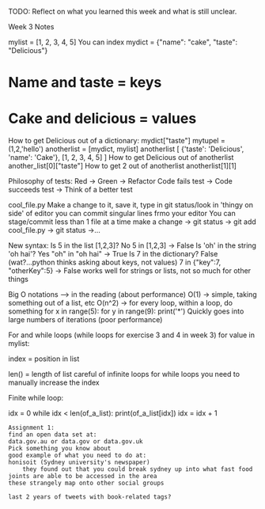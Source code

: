 TODO: Reflect on what you learned this week and what is still unclear.

Week 3 Notes

mylist = [1, 2, 3, 4, 5]
You can index
mydict = {"name": "cake", "taste": "Delicious"} 
# Name and taste = keys #
# Cake and delicious = values #
How to get Delicious out of a dictionary:
	mydict["taste"]
mytupel = (1,2,'hello')
anotherlist = [mydict, mylist]
anotherlist
[
{'taste': 'Delicious', 'name': 'Cake'},
[1, 2, 3, 4, 5]
]
How to get Delicious out of anotherlist
	another_list[0]["taste"]
How to get 2 out of anotherlist
	anotherlist[1][1]

Philosophy of tests:
Red -> Green -> Refactor
Code fails test -> Code succeeds test -> Think of a better test

cool_file.py
Make a change to it, save it, type in git status/look in 'thingy on side' of editor
you can commit singular lines frmo your editor
You can stage/commit less than 1 file at a time
make a change -> git status -> git add cool_file.py -> git status ->...


New syntax:
	Is 5 in the list [1,2,3]? No
5	in	[1,2,3]		-> 	False
	Is 'oh' in the string 'oh hai'? Yes
"oh"	in	"oh hai"	->	True
	Is 7 in the dictionary? False (wat?...python thinks asking about keys, not values)
7 	in	{"key":7, "otherKey":5}		->	False
works well for strings or lists, not so much for other things

Big O notations --> in the reading (about performance) 
O(1) -> simple, taking something out of a list, etc
O(n^2) -> for every loop, within a loop, do something 
	for x in range(5):
		for y in range(9):
			print('*')
Quickly goes into large numbers of iterations (poor performance)


For and while loops
(while loops for exercise 3 and 4 in week 3)
for value in mylist:

index = position in list

len() = length of list
careful of infinite loops
for while loops you need to manually increase the index

Finite while loop:

idx = 0
while idx < len(of_a_list):
    print(of_a_list[idx])
    idx = idx + 1

	Assignment 1:
	find an open data set at:
	data.gov.au or data.gov or data.gov.uk
	Pick something you know about
	good example of what you need to do at:
	honisoit (Sydney university's newspaper)
		they found out that you could break sydney up into what fast food joints are able to be accessed in the area
	these strangely map onto other social groups

	last 2 years of tweets with book-related tags?
	
